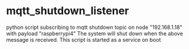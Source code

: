 # mqtt_shutdown_listener
python script subscribing to mqtt shutdown topic on node "192.168.1.18" with payload "raspberrypi4"
The system will shut down when the above message is received.
This script is started as a service on boot
